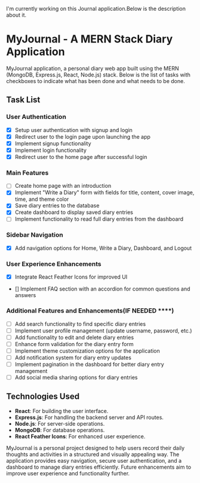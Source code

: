 I'm currently working on this Journal application.Below is the description about it.

# MyJournal - A MERN Stack Diary Application

 MyJournal application, a personal diary web app built using the MERN (MongoDB, Express.js, React, Node.js) stack. Below is the list of tasks with checkboxes to indicate what has been done and what needs to be done.

## Task List

### User Authentication
- [x] Setup user authentication with signup and login
- [x] Redirect user to the login page upon launching the app
- [x] Implement signup functionality
- [x] Implement login functionality
- [x] Redirect user to the home page after successful login

### Main Features
- [ ] Create home page with an introduction
- [x] Implement "Write a Diary" form with fields for title, content, cover image, time, and theme color
- [x] Save diary entries to the database
- [x] Create dashboard to display saved diary entries
- [ ] Implement functionality to read full diary entries from the dashboard

### Sidebar Navigation
- [x] Add navigation options for Home, Write a Diary, Dashboard, and Logout

### User Experience Enhancements
- [x] Integrate React Feather Icons for improved UI
- [] Implement FAQ section with an accordion for common questions and answers

### Additional Features and Enhancements(IF NEEDED ****)
- [ ] Add search functionality to find specific diary entries
- [ ] Implement user profile management (update username, password, etc.)
- [ ] Add functionality to edit and delete diary entries
- [ ] Enhance form validation for the diary entry form
- [ ] Implement theme customization options for the application
- [ ] Add notification system for diary entry updates
- [ ] Implement pagination in the dashboard for better diary entry management
- [ ] Add social media sharing options for diary entries

## Technologies Used

- **React**: For building the user interface.
- **Express.js**: For handling the backend server and API routes.
- **Node.js**: For server-side operations.
- **MongoDB**: For database operations.
- **React Feather Icons**: For enhanced user experience.

MyJournal is a personal project designed to help users record their daily thoughts and activities in a structured and visually appealing way. The application provides easy navigation, secure user authentication, and a dashboard to manage diary entries efficiently. Future enhancements aim to improve user experience and functionality further.
